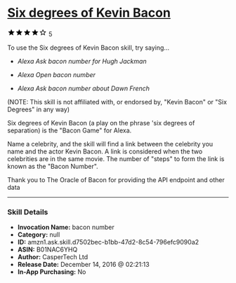 # [Six degrees of Kevin Bacon](http://alexa.amazon.com/#skills/amzn1.ask.skill.d7502bec-b1bb-47d2-8c54-796efc9090a2)
![4 stars](../../images/ic_star_black_18dp_1x.png)![4 stars](../../images/ic_star_black_18dp_1x.png)![4 stars](../../images/ic_star_black_18dp_1x.png)![4 stars](../../images/ic_star_black_18dp_1x.png)![4 stars](../../images/ic_star_border_black_18dp_1x.png) 5

To use the Six degrees of Kevin Bacon skill, try saying...

* *Alexa Ask bacon number for Hugh Jackman*

* *Alexa Open bacon number*

* *Alexa Ask bacon number about Dawn French*

(NOTE: This skill is not affiliated with, or endorsed by, "Kevin Bacon" or "Six Degrees" in any way)

Six degrees of Kevin Bacon (a play on the phrase 'six degrees of separation) is the "Bacon Game" for Alexa.

Name a celebrity, and the skill will find a link between the celebrity you name and the actor Kevin Bacon. A link is considered when the two celebrities are in the same movie. The number of "steps" to form the link is known as the "Bacon Number".

Thank you to The Oracle of Bacon for providing the API endpoint and other data

***

### Skill Details

* **Invocation Name:** bacon number
* **Category:** null
* **ID:** amzn1.ask.skill.d7502bec-b1bb-47d2-8c54-796efc9090a2
* **ASIN:** B01NAC6YHQ
* **Author:** CasperTech Ltd
* **Release Date:** December 14, 2016 @ 02:21:13
* **In-App Purchasing:** No
